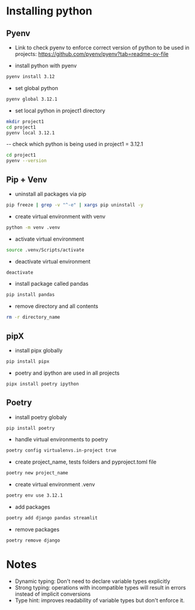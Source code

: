 # Installing python
## Pyenv

- Link to check pyenv to enforce correct version of python to be used in projects: https://github.com/pyenv/pyenv?tab=readme-ov-file

- install python with pyenv
```bash
pyenv install 3.12
```

- set global python
```bash
pyenv global 3.12.1
```

- set local python in project1 directory
```bash
mkdir project1
cd project1
pyenv local 3.12.1
```
-- check which python is being used in project1 = 3.12.1
```bash
cd project1
pyenv --version
```

## Pip + Venv

- uninstall all packages via pip
```bash
pip freeze | grep -v "^-e" | xargs pip uninstall -y
```

- create virtual environment with venv
```bash
python -m venv .venv
```

- activate virtual environment
```bash
source .venv/Scripts/activate
```

- deactivate virtual environment
```bash
deactivate
```

- install package called pandas
```bash
pip install pandas
```

- remove directory and all contents
```bash
rm -r directory_name
```

## pipX

- install pipx globally
```bash
pip install pipx
```

- poetry and ipython are used in all projects
```bash
pipx install poetry ipython
```

## Poetry

- install poetry globaly
```bash
pip install poetry
```

- handle virtual environments to poetry
```bash
poetry config virtualenvs.in-project true
```

- create project_name, tests folders and pyproject.toml file
```bash
poetry new project_name
```

- create virtual environment .venv
```bash
poetry env use 3.12.1
```

- add packages
```bash
poetry add django pandas streamlit
```

- remove packages
```bash
poetry remove django
```


# Notes

- Dynamic typing: Don't need to declare variable types explicitly
- Strong typing: operations with incompatible types will result in errors instead of implicit conversions
- Type hint: improves readability of variable types but don't enforce it.